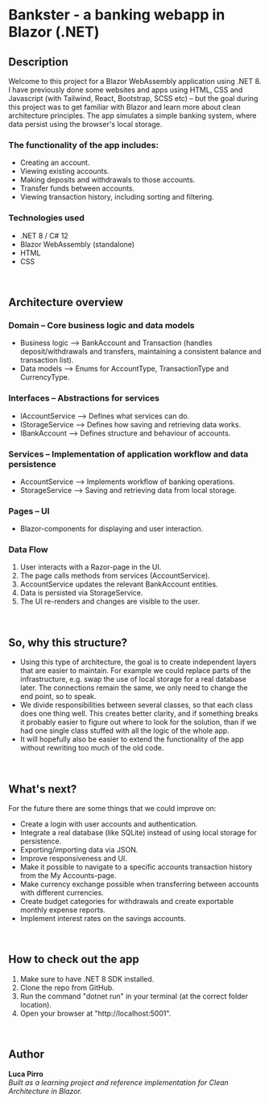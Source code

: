 # Bankster - a banking webapp in Blazor (.NET)

## Description

Welcome to this project for a Blazor WebAssembly application using .NET 8.  
I have previously done some websites and apps using HTML, CSS and Javascript (with Tailwind, React, Bootstrap, SCSS etc) 
– but the goal during this project was to get familiar with Blazor and learn more about clean architecture principles.
The app simulates a simple banking system, where data persist using the browser's local storage. 

### The functionality of the app includes:
* Creating an account.
* Viewing existing accounts.
* Making deposits and withdrawals to those accounts.
* Transfer funds between accounts.
* Viewing transaction history, including sorting and filtering.

### Technologies used
* .NET 8 / C# 12
* Blazor WebAssembly (standalone)
* HTML
* CSS
<br/>

## Architecture overview

### Domain – Core business logic and data models
* Business logic --> BankAccount and Transaction (handles deposit/withdrawals and transfers, maintaining a consistent balance and transaction list).
* Data models --> Enums for AccountType, TransactionType and CurrencyType.

### Interfaces – Abstractions for services
* IAccountService --> Defines what services can do.
* IStorageService –-> Defines how saving and retrieving data works.
* IBankAccount –-> Defines structure and behaviour of accounts.

### Services – Implementation of application workflow and data persistence
* AccountService --> Implements workflow of banking operations.
* StorageService --> Saving and retrieving data from local storage.

### Pages – UI
* Blazor-components for displaying and user interaction.

### Data Flow
1. User interacts with a Razor-page in the UI.
2. The page calls methods from services (AccountService).
3. AccountService updates the relevant BankAccount entities.
4. Data is persisted via StorageService.
5. The UI re-renders and changes are visible to the user.
<br/>   

## So, why this structure?
*  Using this type of architecture, the goal is to create independent layers that are easier to maintain. For example we could replace parts of the infrastructure, e.g. swap the use of local storage for a real database later. The connections remain the same, we only need to change the end point, so to speak.
* We divide responsibilities between several classes, so that each class does one thing well. This creates better clarity, and if something breaks it probably easier to figure out where to look for the solution, than if we had one single class stuffed with all the logic of the whole app.
* It will hopefully also be easier to extend the functionality of the app without rewriting too much of the old code.
<br/>

## What's next?
For the future there are some things that we could improve on:
* Create a login with user accounts and authentication.
* Integrate a real database (like SQLite) instead of using local storage for persistence.
* Exporting/importing data via JSON.
* Improve responsiveness and UI.
* Make it possible to navigate to a specific accounts transaction history from the My Accounts-page.
* Make currency exchange possible when transferring between accounts with different currencies.
* Create budget categories for withdrawals and create exportable monthly expense reports.
* Implement interest rates on the savings accounts.
<br/>

## How to check out the app
1. Make sure to have .NET 8 SDK installed.
2. Clone the repo from GitHub.
3. Run the command "dotnet run" in your terminal (at the correct folder location).
4. Open your browser at "http://localhost:5001".
<br/>

## Author
**Luca Pirro**  
_Built as a learning project and reference implementation for Clean Architecture in Blazor._





